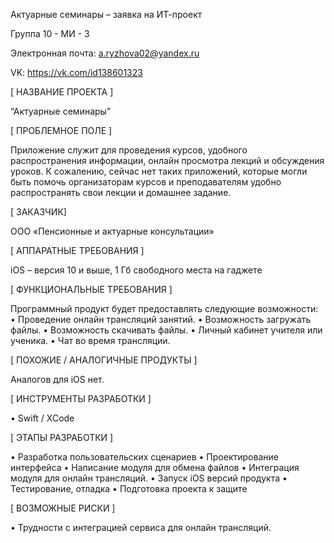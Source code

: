 Актуарные семинары – заявка на ИТ-проект

Группа 10 - МИ - 3

Электронная почта: a.ryzhova02@yandex.ru

VK: https://vk.com/id138601323


[ НАЗВАНИЕ ПРОЕКТА ]

“Актуарные семинары”

[ ПРОБЛЕМНОЕ ПОЛЕ ]

Приложение служит для проведения курсов, удобного распространения информации, онлайн просмотра лекций и обсуждения уроков. К сожалению, сейчас нет таких приложений, которые могли быть помочь организаторам курсов и преподавателям удобно распространять свои лекции и домашнее задание.

[ ЗАКАЗЧИК]

ООО «Пенсионные и актуарные консультации»

[ АППАРАТНЫЕ ТРЕБОВАНИЯ ] 

iOS – версия 10 и выше, 1 Гб свободного места на гаджете

 [ ФУНКЦИОНАЛЬНЫЕ ТРЕБОВАНИЯ ]

Программный продукт будет предоставлять следующие возможности:
•	Проведение онлайн трансляций занятий.
•	Возможность загружать файлы.
•	Возможность скачивать файлы.
•	Личный кабинет учителя или ученика.
•	Чат во время трансляции.

[ ПОХОЖИЕ / АНАЛОГИЧНЫЕ ПРОДУКТЫ ]

Аналогов  для iOS нет.

[ ИНСТРУМЕНТЫ РАЗРАБОТКИ ]

•	Swift / XCode 

[ ЭТАПЫ РАЗРАБОТКИ ]

•	Разработка пользовательских сценариев
•	Проектирование интерфейса
•	Написание модуля для обмена файлов 
•	Интеграция модуля для онлайн трансляций.
•	Запуск iOS версий продукта
•	Тестирование, отладка
•	Подготовка проекта к защите

[ ВОЗМОЖНЫЕ РИСКИ ]

•	Трудности с интеграцией сервиса для онлайн трансляций.
